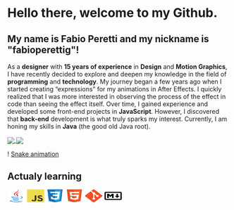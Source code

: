 # Hello there, welcome to my Github.
## My name is Fabio Peretti and my nickname is "fabioperettig"!

As a **designer** with **15 years of experience** in **Design** and **Motion Graphics**, I have recently decided to explore and deepen my knowledge in the field of **programming** and **technology**. My journey began a few years ago when I started creating “expressions” for my animations in After Effects. I quickly realized that I was more interested in observing the process of the effect in code than seeing the effect itself. Over time, I gained experience and developed some front-end projects in **JavaScript**. However, I discovered that **back-end** development is what truly sparks my interest. Currently, I am honing my skills in **Java** (the good old Java root).


<a href="https://github.com/anuraghazra/github-readme-stats">
  <img height=200 align="center" src="https://github-readme-stats.vercel.app/api?username=fabioperettig&theme=radical" />
</a>
<a href="https://github.com/anuraghazra/convoychat">
  <img height=200 align="center" src="https://github-readme-stats.vercel.app/api/top-langs?username=fabioperettig&theme=radical&layout=compact&langs_count=8&card_width=320" />
</a>

! [Snake animation](https://github.com/fabioperettig/fabioperettig/dist/github-contribution-grid-snake.svg)

## Actualy learning ##
<div style="display; inline_block">
  <img align="center" alt="Java" height="30" width="40" src=https://raw.githubusercontent.com/devicons/devicon/master/icons/java/java-original.svg>
  <img align="center" alt="JS" height="30" width="40" src=https://raw.githubusercontent.com/devicons/devicon/master/icons/javascript/javascript-original.svg>
  <img align="center" alt="CSS" height="30" width="40" src=https://raw.githubusercontent.com/devicons/devicon/master/icons/css3/css3-original.svg>
  <img align="center" alt="html" height="30" width="40" src=https://raw.githubusercontent.com/devicons/devicon/master/icons/html5/html5-original.svg>
  <img align="center" alt="html" height="30" width="40" src=https://raw.githubusercontent.com/devicons/devicon/master/icons/git/git-original.svg>
  <img align="center" alt="html" height="30" width="40" src=https://raw.githubusercontent.com/devicons/devicon/master/icons/markdown/markdown-original.svg>
</div>
